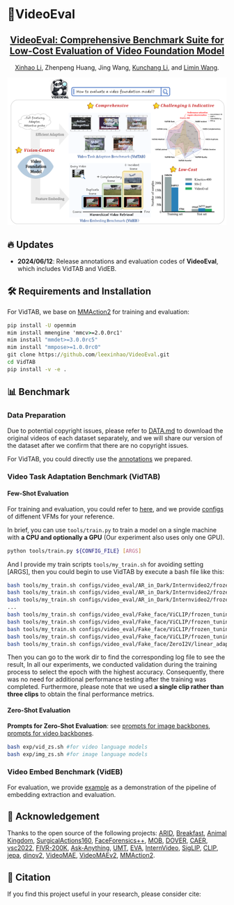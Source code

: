# 🐼VideoEval

<div align="center">

<h2><a href="https://arxiv.org/abs/">VideoEval: Comprehensive Benchmark Suite for Low-Cost Evaluation of Video Foundation Model</a></h2>

[Xinhao Li](https://scholar.google.com.hk/citations?user=evR3uR0AAAAJ&hl=zh-CN), Zhenpeng Huang, Jing Wang, [Kunchang Li](https://scholar.google.com/citations?user=D4tLSbsAAAAJ), and [Limin Wang](https://scholar.google.com/citations?user=HEuN8PcAAAAJ).

</div>

<img src="img/image-20240607232318559.png" alt="image-20240607232318559" style="zoom: 67%;" />

## :fire: Updates
- **2024/06/12**: Release annotations and evaluation codes of **VideoEval**, which includes VidTAB and VidEB.

## 🛠️ Requirements and Installation

For VidTAB, we base on  [MMAction2](https://github.com/open-mmlab/mmaction2) for training and evaluation:

```cmd
pip install -U openmim
mim install mmengine 'mmcv>=2.0.0rc1'
mim install "mmdet>=3.0.0rc5"
mim install "mmpose>=1.0.0rc0"
git clone https://github.com/leexinhao/VideoEval.git
cd VidTAB
pip install -v -e .
```

## :bar_chart: Benchmark

### Data Preparation

Due to potential copyright issues, please refer to [DATA.md](https://github.com/leexinhao/VideoEval/blob/main/DATA.md) to download the original videos of each dataset separately, and we will share our version of the dataset after we confirm that there are no copyright issues. 

For VidTAB, you could directly use the [annotations](https://github.com/leexinhao/VideoEval/tree/main/VidTAB/annotations) we prepared.

### Video Task Adaptation Benchmark (VidTAB)

#### Few-Shot Evaluation

For training and evaluation, you could refer to [here](https://mmaction2.readthedocs.io/en/latest/user_guides/train_test.html), and we provide [configs](https://github.com/leexinhao/VideoEval/tree/main/VidTAB/configs) of diffenent VFMs for your reference.

In brief, you can use `tools/train.py` to train a model on a single machine with **a CPU and optionally a GPU** (Our experiment also uses only one GPU).

```bash
python tools/train.py ${CONFIG_FILE} [ARGS]
```

And I provide my train scripts `tools/my_train.sh` for avoiding setting [ARGS], then you could begin to use VidTAB by execute a bash file like this:

```bash
bash tools/my_train.sh configs/video_eval/AR_in_Dark/Internvideo2/frozen_tuning/InternVideo2-1B-stage1-pt_16_shot_bs16.py
bash tools/my_train.sh configs/video_eval/AR_in_Dark/Internvideo2/frozen_tuning/InternVideo2-1B-stage1_100_shot_bs16.py
bash tools/my_train.sh configs/video_eval/AR_in_Dark/Internvideo2/frozen_tuning/InternVideo2-1B-stage1-pt_100_shot_bs16.py
...
bash tools/my_train.sh configs/video_eval/Fake_face/ViCLIP/frozen_tuning/ViCLIP-200M_16_shot_bs16.py
bash tools/my_train.sh configs/video_eval/Fake_face/ViCLIP/frozen_tuning/ViCLIP-10M_100_shot_bs16.py
bash tools/my_train.sh configs/video_eval/Fake_face/ViCLIP/frozen_tuning/ViCLIP-10M_16_shot_bs16.py
bash tools/my_train.sh configs/video_eval/Fake_face/ViCLIP/frozen_tuning/ViCLIP-200M_100_shot_bs16.py
bash tools/my_train.sh configs/video_eval/Fake_face/ZeroI2V/linear_adapter0d125/ZeroI2V-CLIP-L_100_shot_bs16.py
```

Then you can go to the work dir to find the corresponding log file to see the result, In all our experiments, we conducted validation during the training process to select the epoch with the highest accuracy. Consequently, there was no need for additional performance testing after the training was completed. Furthermore, please note that we used **a single clip rather than three clips** to obtain the final performance metrics.

#### Zero-Shot Evaluation

**Prompts for  Zero-Shot Evaluation**: see [prompts for image backbones](https://github.com/leexinhao/VideoEval/blob/main/VidTAB_Zeroshot/img_prompt_gen.py), [prompts for video backbones](https://github.com/leexinhao/VideoEval/blob/main/VidTAB_Zeroshot/vid_prompt_gen.py).

```bash
bash exp/vid_zs.sh #for video language models
bash exp/img_zs.sh #for image language models
```

### Video Embed Benchmark (VidEB)

For evaluation, we provide [example](https://github.com/leexinhao/VideoEval/blob/main/VidEB/example.ipynb) as a demonstration of the pipeline of embedding extraction and evaluation.

## :dizzy: Acknowledgement

Thanks to the open source of the following projects: [ARID](https://xuyu0010.github.io/arid.html), [Breakfast](https://serre-lab.clps.brown.edu/resource/breakfast-actions-dataset/), [Animal Kingdom](https://github.com/sutdcv/Animal-Kingdom),  [SurgicalActions160](http://ftp.itec.aau.at/datasets/SurgicalActions160/index.html), [FaceForensics++](https://github.com/ondyari/FaceForensics), [MOB](https://github.com/syedhammadahmed/mob), [DOVER](https://github.com/VQAssessment/DOVER), [CAER](https://caer-dataset.github.io/), [vsc2022](https://github.com/facebookresearch/vsc2022/tree/main), [FIVR-200K](https://github.com/MKLab-ITI/FIVR-200K), [Ask-Anything](https://github.com/OpenGVLab/Ask-Anything/tree/main), [UMT](https://github.com/OpenGVLab/unmasked_teacher), [EVA](https://github.com/baaivision/EVA/tree/master), [InternVideo](https://github.com/OpenGVLab/InternVideo/tree/main?tab=readme-ov-file), [SigLIP](https://github.com/google-research/big_vision), [CLIP](https://github.com/openai/CLIP), [jepa](https://github.com/facebookresearch/jepa), [dinov2](https://github.com/facebookresearch/dinov2), [VideoMAE](https://github.com/MCG-NJU/VideoMAE), [VideoMAEv2](https://github.com/OpenGVLab/VideoMAEv2), [MMAction2](https://github.com/open-mmlab/mmaction2).

## :page_facing_up: Citation

If you find this project useful in your research, please consider cite:
```BibTeX

```
